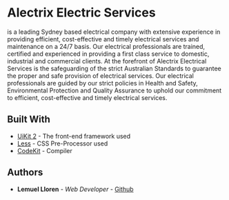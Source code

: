 # Alectrix Electric Services

is a leading Sydney based electrical company with extensive experience in providing efficient, cost-effective and timely electrical services and maintenance on a 24/7 basis. Our electrical professionals are trained, certified and experienced in providing a first class service to domestic, industrial and commercial clients. At the forefront of Alectrix Electrical Services is  the safeguarding of the strict Australian Standards to guarantee the proper and safe provision of electrical services. Our electrical professionals are guided by our strict policies in Health and Safety, Environmental Protection and Quality Assurance to uphold our commitment to efficient, cost-effective and timely electrical services.

## Built With

* [UiKit 2](https://getuikit.com/v2/) - The front-end framework used
* [Less](http://lesscss.org/) - CSS Pre-Processor used
* [CodeKit](https://codekitapp.com/) - Compiler

## Authors

* **Lemuel Lloren** - *Web Developer* - [Github](https://github.com/lemuellloren)

